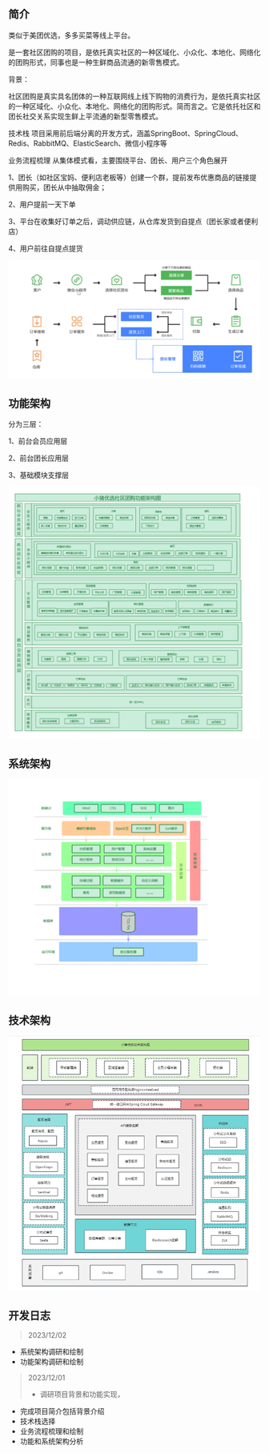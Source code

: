 ## 简介

类似于美团优选，多多买菜等线上平台。

是一套社区团购的项目，是依托真实社区的一种区域化、小众化、本地化、网络化的团购形式，同事也是一种生鲜商品流通的新零售模式。

背景：

社区团购是真实具名团体的一种互联网线上线下购物的消费行为，是依托真实社区的一种区域化、小众化、本地化、网络化的团购形式。简而言之。它是依托社区和团长社交关系实现生鲜上平流通的新型零售模式。

技术栈
项目采用前后端分离的开发方式，涵盖SpringBoot、SpringCloud、Redis、RabbitMQ、ElasticSearch、微信小程序等

业务流程梳理
从集体模式看，主要围绕平台、团长、用户三个角色展开

1、团长（如社区宝妈、便利店老板等）创建一个群，提前发布优惠商品的链接提供用购买，团长从中抽取佣金；

2、用户提前一天下单

3、平台在收集好订单之后，调动供应链，从仓库发货到自提点（团长家或者便利店）

4、用户前往自提点提货

![](./image/业务流程图.png)

## 功能架构

分为三层：

1、前台会员应用层

2、前台团长应用层

3、基础模块支撑层

![image-20231202200154029](./image/功能架构图.png)

## 系统架构

![](./image/系统架构.png)

## 技术架构

![image-20231202174131415](./image/技术架构图.png)

## 开发日志

> 2023/12/02
- 系统架构调研和绘制
- 功能架构调研和绘制
> 2023/12/01
>
> -  调研项目背景和功能实现，
- 完成项目简介包括背景介绍
- 技术栈选择
- 业务流程梳理和绘制
- 功能和系统架构分析